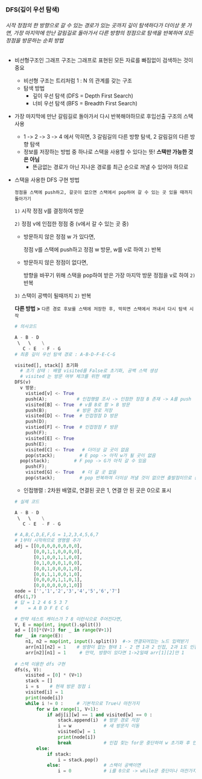### DFS(깊이 우선 탐색)     

###### 시작 정점의 한 방향으로 갈 수 있는 경로가 있는 곳까지 깊이 탐색하다가 더이상 못 가면, 가장 마지막에 만난 갈림길로 돌아가서 다른 방향의 정점으로 탐색을 반복하여 모든 정점을 방문하는 순회 방법      

- 비선형구조인 그래프 구조는 그래프로 표현된 모든 자료를 빠짐없이 검색하는 것이 중요    

  - 비선형 구조는 트리처럼 1 : N 의 관계를 갖는 구조      
  - 탐색 방법    
    - 깊이 우선 탐색 (DFS = Depth First Search)     
    - 너비 우선 탐색 (BFS = Breadth First Search)       

- 가장 마지막에 만난 갈림길로 돌아가서 다시 반복해야하므로 후입선출 구조의 스택 사용       

  - 1 -> 2 -> 3 -> 4 에서 막히면, 3 갈림길의 다른 방향 탐색, 2 갈림길의 다른 방향 탐색      
  - 정보를 저장하는 방법 중 하나로 스택을 사용할 수 있다는 뜻!   **스택만 가능한 것은 아님**        
    - 뜬금없는 경로가 아닌 지나온 경로를 최근 순으로 꺼낼 수 있어야 하므로        

- 스택을 사용한 DFS 구현 방법   

  `정점을 스택에 push하고, 갈곳이 없으면 스택에서 pop하여 갈 수 있는 곳 있을 때까지 돌아가기`  

  `1)` 시작 정점 v를 결정하여 방문     

  `2)` 정점 v에 인접한 정점 중 (v에서 갈 수 있는 곳 중)

  - 방문하지 않은 정점 w 가 있다면,         

    정점 v를 스택에 push하고 정점 w 방문, w를 v로 하여 `2)` 반복     

  - 방문하지 않은 정점이 없다면,              

    방향을 바꾸기 위해 스택을 pop하여 받은 가장 마지막 방문 정점을 v로 하여 `2)` 반복   

  `3)` 스택이 공백이 될때까지 `2)` 반복

  **다른 방법 >**  `다른 경로 후보를 스택에 저장한 후, 막히면 스택에서 꺼내서 다시 탐색 시작`   

  ```python
  # 의사코드
  
  A - B - D  
   \   \    \
     C - E  - F - G
  # 최종 깊이 우선 탐색 경로 : A-B-D-F-E-C-G
  
  visited[], stack[] 초기화
    # 초기 상태 : 배열 visited를 False로 초기화, 공백 스택 생성   
    # visited 는 방문 여부 체크를 위한 배열    
  DFS(v)
  	v 방문;
      vistied[v] <- True
      push(A);           # 인접행렬 조사 -> 인점한 정점 B 존재 -> A를 push    
      visited[B] <- True  # v를 B로 함 > B 방문
      push(B);           # 방문 경로 저장 
      visited[D] <- True  # 인접정점 D 방문
      push(D);
      vistied[F] <- True  # 인접정점 F 방문 
      push(F);
      visited[E] <- True
      push(E);
      visited[C] <- True   # 더이상 갈 곳이 없음
      pop(stack);         # E pop -> 아직 w가 될 곳이 없음
  	pop(stack);         # F pop -> G가 아직 갈 수 있음 
      push(F);
      visited[G] <- True   # 더 갈 곳 없음    
      pop(stack);         # pop 반복하여 더이상 꺼낼 것이 없으면 출발점이므로 종료   
  ```

  - 인접행렬 : 2차원 배열로, 연결된 곳은 1, 연결 안 된 곳은 0으로 표시    

  ```python
  # 실제 코드 
  
  A - B - D  
   \   \    \
     C - E  - F - G
  
  # A,B,C,D,E,F,G = 1,2,3,4,5,6,7
  # 1부터 시작하므로 영행렬 추가
  adj = [[0,0,0,0,0,0,0,0],
         [0,0,1,1,0,0,0,0],
         [0,1,0,0,1,1,0,0],
         [0,1,0,0,0,1,0,0],
         [0,0,1,0,0,0,1,0],
         [0,0,1,1,0,0,1,0],
         [0,0,0,0,1,1,0,1],
         [0,0,0,0,0,0,1,0]]
  node = ['','1','2','3','4','5','6','7']
  dfs(1,7)
  # 답 = 1 2 4 6 5 3 7
  #    = A B D F E C G
  
  # 만약 테스트 케이스가 7 8 이런식으로 주어진다면,
  V, E = map(int, input().split())
  ad = [[0]*(V+1) for _ in range(V+1)]
  for _ in range(E):
      n1, n2 = map(int, input().split())  #-> 연결되어있는 노드 입력받기
      arr[n1][n2] = 1    # 방향이 없는 형태 1 - 2 면 1과 2 인접, 2과 1도 인접
      arr[n2][n1] = 1     # 만약, 방향이 있다면 1->2일때 arr[1][2]만 1
      
  # 스택 이용한 dfs 구현
  dfs(s, V):
      visited = [0] * (V+1)
      stack = []
      i = s    # 현재 방문 정점 i 
      visited[i] = 1
      print(node[i])
      while i != 0 :     # 기본적으로 True나 마찬가지
          for w in range(1, V+1):
              if adj[i][w] == 1 and visited[w] == 0 :
                  stack.append(i)  # 방문 경로 저장 
                  i = w            # 새 방문지 이동 
                  visited[w] = 1
                  print(node[i])
                  break            # 인접 찾는 for문 중단하여 w 초기화 후 인접 찾기
          else:
              if stack:
                  i = stack.pop()
              else:                # 스택이 공백이면
                  i = 0            # i를 0으로 -> while문 중단이나 마찬가지   
                  
  ```
